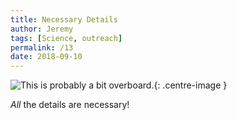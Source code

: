 ```yaml
---
title: Necessary Details
author: Jeremy
tags: [Science, outreach]
permalink: /13
date: 2018-09-10
---
```


![This is probably a *bit* overboard.](https://res.cloudinary.com/dh3hm8pb7/image/upload/c_scale,q_auto:best,w_615/v1536588530/Handwaving/Published/NecessaryDetails.png){: .centre-image }

*All* the details are necessary!
